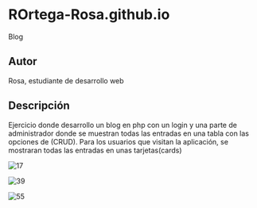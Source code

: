 # ROrtega-Rosa.github.io
Blog
## Autor

Rosa, estudiante de desarrollo web

## Descripción

Ejercicio donde desarrollo un blog en php con un login y una parte de administrador 
donde se muestran todas las entradas en una tabla con las opciones de (CRUD). Para los 
usuarios que visitan la aplicación, se mostraran todas las entradas en unas tarjetas(cards)


![17](https://github.com/ROrtega-Rosa/BlogPHP/assets/78680751/90f013f1-94d2-4430-b5e7-8a3d4365f9e8)


![39](https://github.com/ROrtega-Rosa/BlogPHP/assets/78680751/ac6e3edb-d965-48eb-ba48-57c52cd379b1)


![55](https://github.com/ROrtega-Rosa/BlogPHP/assets/78680751/976ce8f5-67d0-4e95-8a1c-f78275fd5756)


